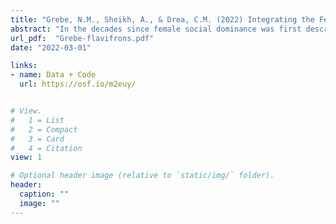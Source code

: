```yaml
---
title: "Grebe, N.M., Sheikh, A., & Drea, C.M. (2022) Integrating the Female Masculinization and Challenge Hypotheses: Female dominance, male deference, and seasonal hormone fluctuations in adult blue-eyed black lemurs (Eulemur flavifrons). *Hormones and Behavior.*"
abstract: "In the decades since female social dominance was first described in strepsirrhine primates, researchers have sought to uncover the proximate and ultimate explanations for its development. In the females of various female-dominant species, androgens have been implicated as regulators of behavior and/or predictors of seasonal fluctuations in aggression (the 'Female Masculinization Hypothesis'). Males, more generally, respond to changing social demands via seasonal fluctuations in androgen-mediated behavior (the 'Challenge Hypothesis'), that may also entail changes in activation of the hypothalamic-pituitary-adrenal axis. Here, we explore if androgens, glucocorticoids, and intersexual behavior fluctuate seasonally in the female-dominant, blue-eyed black lemur (*Eulemur flavifrons*), with potential consequences for understanding female aggression and male deference. Across two studies conducted during the breeding and nonbreeding seasons, we assessed rates of mixed-sex, dyadic social behavior (aggression and affiliation) and concentrations of fecal glucocorticoid metabolites (Study 1) and serum sex hormones (androstenedione, testosterone, and estradiol; Study 2). Our results align with several predictions inspired by the Female Masculinization and Challenge Hypotheses for intersexual relations: During the breeding season, specifically, both aggression and androstenedione peaked in females, while female-initiated affiliation decreased, potentially to facilitate female resource access and reproductive control. By comparison, all target hormones (androgens, estrogen, and glucocorticoids) peaked in males, with glucocorticoid concentrations potentially increasing in response to the surge in female aggression, and unusually high estrogen concentrations year-round potentially facilitating male deference via male-initiated affiliation. These results suggest complex, seasonally and hormonally mediated behavior in *Eulemur flavifrons*."
url_pdf:  "Grebe-flavifrons.pdf"
date: "2022-03-01"

links: 
- name: Data + Code
  url: https://osf.io/m2euy/


# View.
#   1 = List
#   2 = Compact
#   3 = Card
#   4 = Citation
view: 1

# Optional header image (relative to `static/img/` folder).
header:
  caption: ""
  image: ""
---
```


